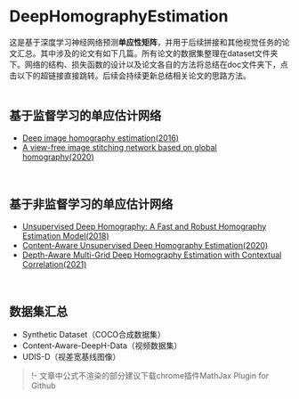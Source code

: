 # DeepHomographyEstimation
这是基于深度学习神经网络预测**单应性矩阵**，并用于后续拼接和其他视觉任务的论文汇总。其中涉及的论文有如下几篇。所有论文的数据集整理在dataset文件夹下。网络的结构、损失函数的设计以及论文各自的方法将总结在doc文件夹下，点击以下的超链接直接跳转。后续会持续更新总结相关论文的思路方法。<br/><br/>

## 基于监督学习的单应估计网络
- [Deep image homography estimation(2016)](./doc/DeepHomographyEstimation.md)
- [A view-free image stitching network based on global homography(2020)](./doc/VFISnet.md)
 
<br/>

## 基于非监督学习的单应估计网络
- [Unsupervised Deep Homography: A Fast and Robust Homography Estimation Model(2018)](./doc/Unsupervised_deephomo.md)
- [Content-Aware Unsupervised Deep Homography Estimation(2020)](./doc/Content-aware.md)
- [Depth-Aware Multi-Grid Deep Homography Estimation with Contextual Correlation(2021)](./doc/Depth-aware.md)

<br/>

## 数据集汇总
- Synthetic Dataset（COCO合成数据集）
- Content-Aware-DeepH-Data（视频数据集）
- UDIS-D（视差宽基线图像）


> !- 文章中公式不渲染的部分建议下载chrome插件MathJax Plugin for Github
